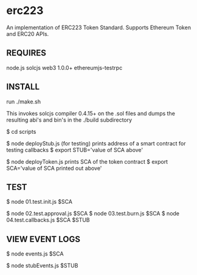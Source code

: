 # erc223

An implementation of ERC223 Token Standard. Supports Ethereum Token and ERC20
APIs.

## REQUIRES

node.js
solcjs
web3 1.0.0+
ethereumjs-testrpc

## INSTALL

run ./make.sh

This invokes solcjs compiler 0.4.15+ on the .sol files and dumps the resulting
abi's and bin's in the ./build subdirectory

$ cd scripts

$ node deployStub.js  (for testing)
prints address of a smart contract for testing callbacks
$ export STUB='value of SCA above'

$ node deployToken.js
prints SCA of the token contract
$ export SCA='value of SCA printed out above'

## TEST

$ node 01.test.init.js $SCA

$ node 02.test.approval.js $SCA
$ node 03.test.burn.js $SCA
$ node 04.test.callbacks.js $SCA $STUB

## VIEW EVENT LOGS

$ node events.js $SCA

$ node stubEvents.js $STUB

